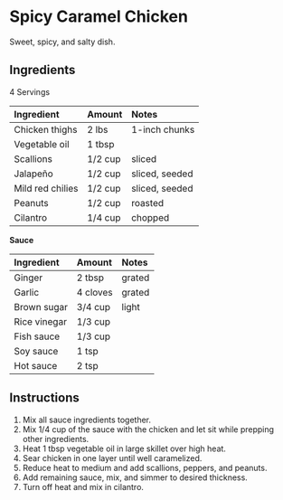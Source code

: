 Spicy Caramel Chicken
=====================

Sweet, spicy, and salty dish.

Ingredients
-----------

4 Servings

| Ingredient       | Amount  | Notes          |
|:-----------------|:--------|:---------------|
| Chicken thighs   | 2 lbs   | 1-inch chunks  |
| Vegetable oil    | 1 tbsp  |                |
| Scallions        | 1/2 cup | sliced         |
| Jalapeño         | 1/2 cup | sliced, seeded |
| Mild red chilies | 1/2 cup | sliced, seeded |
| Peanuts          | 1/2 cup | roasted        |
| Cilantro         | 1/4 cup | chopped        |

**Sauce**

| Ingredient   | Amount   | Notes  |
|:-------------|:---------|:-------|
| Ginger       | 2 tbsp   | grated |
| Garlic       | 4 cloves | grated |
| Brown sugar  | 3/4 cup  | light  |
| Rice vinegar | 1/3 cup  |        |
| Fish sauce   | 1/3 cup  |        |
| Soy sauce    | 1 tsp    |        |
| Hot sauce    | 2 tsp    |        |


Instructions
------------

1. Mix all sauce ingredients together.
2. Mix 1/4 cup of the sauce with the chicken and let sit while prepping other ingredients.
3. Heat 1 tbsp vegetable oil in large skillet over high heat.
4. Sear chicken in one layer until well caramelized.
5. Reduce heat to medium and add scallions, peppers, and peanuts.
6. Add remaining sauce, mix, and simmer to desired thickness.
7. Turn off heat and mix in cilantro.
